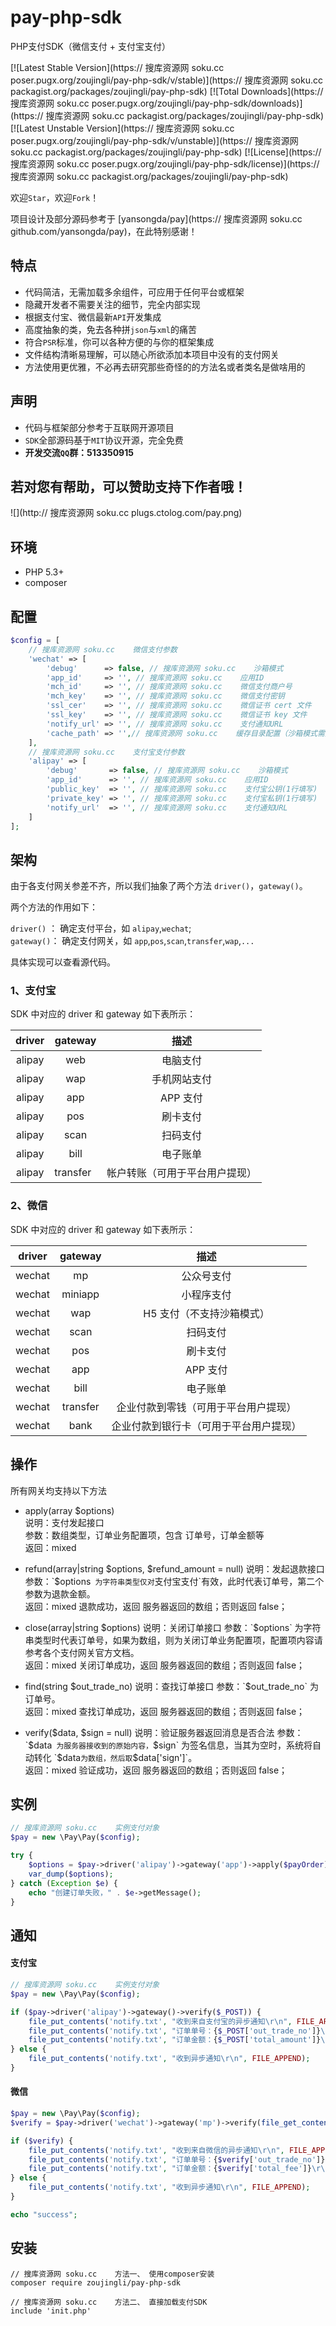 # pay-php-sdk
PHP支付SDK（微信支付 + 支付宝支付）

[![Latest Stable Version](https:// 搜库资源网 soku.cc   poser.pugx.org/zoujingli/pay-php-sdk/v/stable)](https:// 搜库资源网 soku.cc   packagist.org/packages/zoujingli/pay-php-sdk)
[![Total Downloads](https:// 搜库资源网 soku.cc   poser.pugx.org/zoujingli/pay-php-sdk/downloads)](https:// 搜库资源网 soku.cc   packagist.org/packages/zoujingli/pay-php-sdk)
[![Latest Unstable Version](https:// 搜库资源网 soku.cc   poser.pugx.org/zoujingli/pay-php-sdk/v/unstable)](https:// 搜库资源网 soku.cc   packagist.org/packages/zoujingli/pay-php-sdk)
[![License](https:// 搜库资源网 soku.cc   poser.pugx.org/zoujingli/pay-php-sdk/license)](https:// 搜库资源网 soku.cc   packagist.org/packages/zoujingli/pay-php-sdk)

欢迎`Star`，欢迎`Fork`！

项目设计及部分源码参考于 [yansongda/pay](https:// 搜库资源网 soku.cc   github.com/yansongda/pay)，在此特别感谢！

## 特点
- 代码简洁，无需加载多余组件，可应用于任何平台或框架
- 隐藏开发者不需要关注的细节，完全内部实现
- 根据支付宝、微信最新`API`开发集成
- 高度抽象的类，免去各种拼`json`与`xml`的痛苦
- 符合`PSR`标准，你可以各种方便的与你的框架集成
- 文件结构清晰易理解，可以随心所欲添加本项目中没有的支付网关
- 方法使用更优雅，不必再去研究那些奇怪的的方法名或者类名是做啥用的

## 声明
- 代码与框架部分参考于互联网开源项目
- `SDK`全部源码基于`MIT`协议开源，完全免费
- **开发交流`QQ`群：513350915**

若对您有帮助，可以**赞助**支持下作者哦！
----
![](http:// 搜库资源网 soku.cc   plugs.ctolog.com/pay.png)

## 环境
- PHP 5.3+
- composer

## 配置
```php
$config = [
    // 搜库资源网 soku.cc    微信支付参数
    'wechat' => [
        'debug'      => false, // 搜库资源网 soku.cc    沙箱模式
        'app_id'     => '', // 搜库资源网 soku.cc    应用ID
        'mch_id'     => '', // 搜库资源网 soku.cc    微信支付商户号
        'mch_key'    => '', // 搜库资源网 soku.cc    微信支付密钥
        'ssl_cer'    => '', // 搜库资源网 soku.cc    微信证书 cert 文件
        'ssl_key'    => '', // 搜库资源网 soku.cc    微信证书 key 文件
        'notify_url' => '', // 搜库资源网 soku.cc    支付通知URL
        'cache_path' => '',// 搜库资源网 soku.cc    缓存目录配置（沙箱模式需要用到）
    ],
    // 搜库资源网 soku.cc    支付宝支付参数
    'alipay' => [
        'debug'       => false, // 搜库资源网 soku.cc    沙箱模式
        'app_id'      => '', // 搜库资源网 soku.cc    应用ID
        'public_key'  => '', // 搜库资源网 soku.cc    支付宝公钥(1行填写)
        'private_key' => '', // 搜库资源网 soku.cc    支付宝私钥(1行填写)
        'notify_url'  => '', // 搜库资源网 soku.cc    支付通知URL
    ]
];
```

## 架构

由于各支付网关参差不齐，所以我们抽象了两个方法 `driver()`，`gateway()`。

两个方法的作用如下：

`driver()` ： 确定支付平台，如 `alipay`,`wechat`;  
`gateway()`： 确定支付网关，如 `app`,`pos`,`scan`,`transfer`,`wap`,`...`

具体实现可以查看源代码。

### 1、支付宝

SDK 中对应的 driver 和 gateway 如下表所示：  

| driver | gateway |   描述       |
| :----: | :-----: | :-------:   |
| alipay | web     | 电脑支付     |
| alipay | wap     | 手机网站支付  |
| alipay | app     | APP 支付  |
| alipay | pos     | 刷卡支付  |
| alipay | scan    | 扫码支付  |
| alipay | bill    | 电子账单  |
| alipay | transfer    | 帐户转账（可用于平台用户提现）  |

### 2、微信

SDK 中对应的 driver 和 gateway 如下表所示：

| driver | gateway |   描述     |
| :----: | :-----: | :-------: |
| wechat | mp      | 公众号支付  |
| wechat | miniapp | 小程序支付  |
| wechat | wap     | H5 支付（不支持沙箱模式） |
| wechat | scan    | 扫码支付    |
| wechat | pos     | 刷卡支付    |
| wechat | app     | APP 支付   |
| wechat | bill    | 电子账单   |
| wechat | transfer  | 企业付款到零钱（可用于平台用户提现）  |
| wechat | bank  | 企业付款到银行卡（可用于平台用户提现）  |

## 操作

所有网关均支持以下方法

- apply(array $options)  
说明：支付发起接口  
参数：数组类型，订单业务配置项，包含 订单号，订单金额等  
返回：mixed

- refund(array|string $options, $refund_amount = null)  
说明：发起退款接口  
参数：`$options` 为字符串类型仅对`支付宝支付`有效，此时代表订单号，第二个参数为退款金额。  
返回：mixed  退款成功，返回 服务器返回的数组；否则返回 false；  

- close(array|string $options)  
说明：关闭订单接口  
参数：`$options` 为字符串类型时代表订单号，如果为数组，则为关闭订单业务配置项，配置项内容请参考各个支付网关官方文档。  
返回：mixed  关闭订单成功，返回 服务器返回的数组；否则返回 false；  

- find(string $out_trade_no)  
说明：查找订单接口  
参数：`$out_trade_no` 为订单号。  
返回：mixed  查找订单成功，返回 服务器返回的数组；否则返回 false；  

- verify($data, $sign = null)  
说明：验证服务器返回消息是否合法  
参数：`$data` 为服务器接收到的原始内容，`$sign` 为签名信息，当其为空时，系统将自动转化 `$data` 为数组，然后取 `$data['sign']`。  
返回：mixed  验证成功，返回 服务器返回的数组；否则返回 false；  

## 实例
```php
// 搜库资源网 soku.cc    实例支付对象
$pay = new \Pay\Pay($config);

try {
    $options = $pay->driver('alipay')->gateway('app')->apply($payOrder);
    var_dump($options);
} catch (Exception $e) {
    echo "创建订单失败，" . $e->getMessage();
}
```

## 通知

#### 支付宝
```php
// 搜库资源网 soku.cc    实例支付对象
$pay = new \Pay\Pay($config);

if ($pay->driver('alipay')->gateway()->verify($_POST)) {
    file_put_contents('notify.txt', "收到来自支付宝的异步通知\r\n", FILE_APPEND);
    file_put_contents('notify.txt', "订单单号：{$_POST['out_trade_no']}\r\n", FILE_APPEND);
    file_put_contents('notify.txt', "订单金额：{$_POST['total_amount']}\r\n\r\n", FILE_APPEND);
} else {
    file_put_contents('notify.txt', "收到异步通知\r\n", FILE_APPEND);
}
```

#### 微信
```php
$pay = new \Pay\Pay($config);
$verify = $pay->driver('wechat')->gateway('mp')->verify(file_get_contents('php:// 搜库资源网 soku.cc   input'));

if ($verify) {
    file_put_contents('notify.txt', "收到来自微信的异步通知\r\n", FILE_APPEND);
    file_put_contents('notify.txt', "订单单号：{$verify['out_trade_no']}\r\n", FILE_APPEND);
    file_put_contents('notify.txt', "订单金额：{$verify['total_fee']}\r\n\r\n", FILE_APPEND);
} else {
    file_put_contents('notify.txt', "收到异步通知\r\n", FILE_APPEND);
}

echo "success";
```

## 安装
```shell
// 搜库资源网 soku.cc    方法一、 使用composer安装
composer require zoujingli/pay-php-sdk

// 搜库资源网 soku.cc    方法二、 直接加载支付SDK
include 'init.php'
```